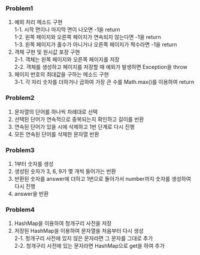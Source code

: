 ### Problem1

1. 예외 처리 메소드 구현<br/>
   1-1. 시작 면이나 마지막 면이 나오면 -1을 return<br/>
   1-2. 왼쪽 페이지와 오른쪽 페이지가 연속되지 않는다면 -1을 return<br/>
   1-3. 왼쪽 페이지가 홀수가 아니거나 오른쪽 페이지가 짝수라면 -1을 return<br/>
2. 객체 구현 및 원시값 포장 구현<br/>
   2-1. 객체는 왼쪽 페이지와 오른쪽 페이지를 저장<br/>
   2-2. 객체를 생성하고 페이지를 저장할 때 예외가 발생하면 Exception을 throw<br/>
3. 페이지 번호의 최대값을 구하는 메소드 구현<br/>
   3-1. 각 자리 숫자를 더하거나 곱하여 가장 큰 수를 Math.max()를 이용하여 return

### Problem2

1. 문자열의 단어를 하나씩 차례대로 선택
2. 선택된 단어가 연속적으로 중복되는지 확인하고 길이를 반환
3. 연속된 단어가 있을 시에 삭제하고 1번 단계로 다시 진행
4. 모든 연속된 단어를 삭제한 문자열 반환

### Problem3

1. 1부터 숫자를 생성
2. 생성된 숫자가 3, 6, 9가 몇 개씩 들어가는 반환
3. 반환된 숫자를 answer에 더하고 1번으로 돌아가서 number까지 숫자를 생성하여 다시 진행
4. answer을 반환

### Problem4

1. HashMap을 이용하여 청개구리 사전을 저장
2. 저장된 HashMap을 이용하여 문자열을 처음부터 다시 생성<br/>
   2-1. 청개구리 사전에 있지 않은 문자라면 그 문자를 그대로 추가<br/>
   2-2. 청개구리 사전에 있는 문자라면 HashMap으로 get을 하여 추가